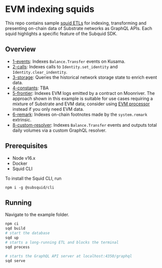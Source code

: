 # EVM indexing squids

This repo contains sample [squid ETLs](https://docs.subsquid.io/overview/) for indexing, transforming and presenting on-chain data of Substrate networks as GraphQL APIs. Each squid highlights a specific feature of the Subquid SDK.

## Overview

- [1-events](https://github.com/subsquid-labs/substrate-events-example): Indexes `Balance.Transfer` events on Kusama.
- [2-calls](https://github.com/subsquid-labs/substrate-calls-example): Indexes calls to `Identity.set_identity` and `Identity.clear_indentity`.
- [3-storage](https://github.com/subsquid-labs/substrate-storage-example): Queries the historical network storage state to enrich event data.
- [4-constants](): TBA
- [5-frontier](https://github.com/subsquid-labs/substrate-frontier-example): Indexes EVM logs emitted by a contract on Moonriver. The approach shown in this example is suitable for use cases requiring a mixture of Substrate and EVM data; consider using [EVM processor](https://docs.subsquid.io/evm-indexing) instead if you only need EVM data.
- [6-remark](https://github.com/subsquid-labs/substrate-remark-example): Indexes on-chain footnotes made by the `system.remark` extrinsic.
- [8-custom-resolver](https://github.com/subsquid-labs/squid-substrate-examples/tree/master/8-custom-resolver): Indexes `Balance.Transfer` events and outputs total daily volumes via a custom GraphQL resolver.

## Prerequisites

- Node v16.x
- Docker
- Squid CLI

To install the Squid CLI, run 

```
npm i -g @subsquid/cli
```

## Running 

Navigate to the example folder.

```bash
npm ci
sqd build
# start the database
sqd up
# starts a long-running ETL and blocks the terminal
sqd process

# starts the GraphQL API server at localhost:4350/graphql
sqd serve
```
